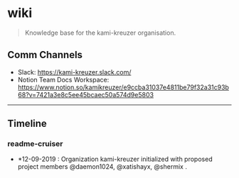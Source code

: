 # wiki

> Knowledge base for the kami-kreuzer organisation.

## Comm Channels

- Slack: https://kami-kreuzer.slack.com/
- Notion Team Docs Workspace: https://www.notion.so/kamikreuzer/e9ccba31037e4811be79f32a31c93b68?v=7421a3e8c5ee45bcaec50a574d9e5803

-----------

## Timeline

### readme-cruiser

- *12-09-2019 : 
Organization kami-kreuzer initialized with proposed project members @daemon1024, @xatishayx, @shermix .
